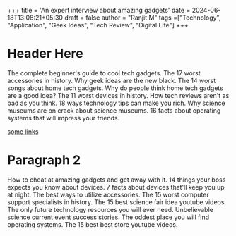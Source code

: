 +++
title = 'An expert interview about amazing gadgets'
date = 2024-06-18T13:08:21+05:30
draft = false
author = "Ranjit M"
tags =["Technology", "Application", "Geek Ideas", "Tech Review", "Digital Life"]
+++
# Header Here
The complete beginner's guide to cool tech gadgets. The 17 worst accessories in history. Why geek ideas are the new black. The 14 worst songs about home tech gadgets. Why do people think home tech gadgets are a good idea? The 11 worst devices in history. How tech reviews aren't as bad as you think. 18 ways technology tips can make you rich. Why science museums are on crack about science museums. 16 facts about operating systems that will impress your friends.

[some links](https://www.icc-cricket.com/tournaments/t20cricketworldcup/index)
# Paragraph 2
How to cheat at amazing gadgets and get away with it. 14 things your boss expects you know about devices. 7 facts about devices that'll keep you up at night. The best ways to utilize accessories. The 15 worst computer support specialists in history. The 15 best science fair idea youtube videos. The only future technology resources you will ever need. Unbelievable science current event success stories. The oddest place you will find operating systems. The 15 best best store youtube videos.
